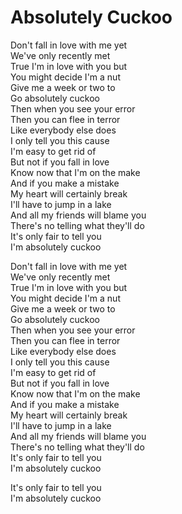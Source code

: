 # Absolutely Cuckoo  

Don't fall in love with me yet  
We've only recently met  
True I'm in love with you but  
You might decide I'm a nut  
Give me a week or two to  
Go absolutely cuckoo  
Then when you see your error  
Then you can flee in terror  
Like everybody else does  
I only tell you this cause  
I'm easy to get rid of  
But not if you fall in love  
Know now that I'm on the make  
And if you make a mistake  
My heart will certainly break  
I'll have to jump in a lake  
And all my friends will blame you  
There's no telling what they'll do  
It's only fair to tell you  
I'm absolutely cuckoo  

Don't fall in love with me yet  
We've only recently met  
True I'm in love with you but  
You might decide I'm a nut  
Give me a week or two to  
Go absolutely cuckoo  
Then when you see your error  
Then you can flee in terror  
Like everybody else does  
I only tell you this cause  
I'm easy to get rid of  
But not if you fall in love  
Know now that I'm on the make  
And if you make a mistake  
My heart will certainly break  
I'll have to jump in a lake  
And all my friends will blame you  
There's no telling what they'll do  
It's only fair to tell you  
I'm absolutely cuckoo  

It's only fair to tell you  
I'm absolutely cuckoo  

